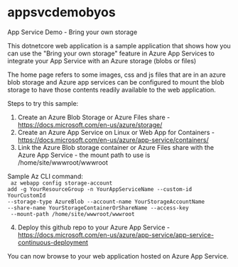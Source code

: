 # appsvcdemobyos
App Service Demo - Bring your own storage

This dotnetcore web application is a sample application that shows how you can use the "Bring your own storage" feature in Azure App Services to integrate your App Service with an Azure storage (blobs or files)

The home page refers to some images, css and js files that are in an azure blob storage and Azure app services can be configured to mount the blob storage to have those contents readily available to the web application.

Steps to try this sample:

1. Create an Azure Blob Storage or Azure Files share - https://docs.microsoft.com/en-us/azure/storage/
2. Create an Azure App Service on Linux or Web App for Containers - https://docs.microsoft.com/en-us/azure/app-service/containers/ 
3. Link the Azure Blob storage container or Azure Files share with the Azure App Service - the mount path to use is /home/site/wwwroot/wwwroot

Sample Az CLI command:
<br/>
<code>
az webapp config storage-account add -g YourResourceGroup -n YourAppServiceName --custom-id YourCustomId --storage-type AzureBlob --account-name YourStorageAccountName --share-name YourStorageContainerOrShareName --access-key <youraccesskey> --mount-path /home/site/wwwroot/wwwroot
  </code>

4. Deploy this github repo to your Azure App Service - https://docs.microsoft.com/en-us/azure/app-service/app-service-continuous-deployment 

You can now browse to your web application hosted on Azure App Service.



